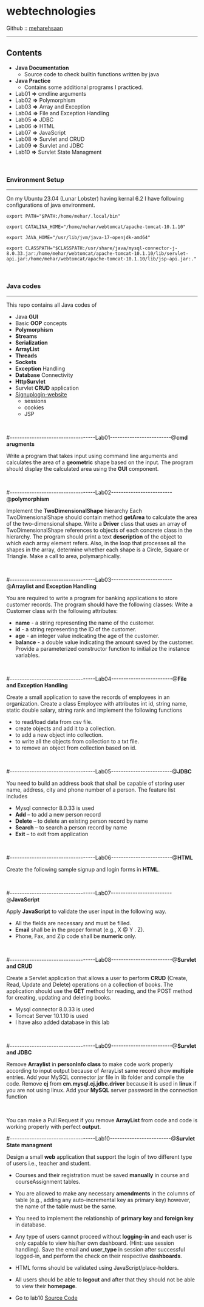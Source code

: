 # webtechnologies

Github :: [meharehsaan](https://www.github.com/meharehsaan/webtechnologies)

---

## Contents

- **Java Documentation**
  - Source code to check builtin functions written by java
- **Java Practice**
  - Contains some additional programs I practiced.
- Lab01 **=>** cmdline arguments
- Lab02 **=>** Polymorphism
- Lab03 **=>** Array and Exception
- Lab04 **=>** File and Exception Handling
- Lab05 **=>** JDBC
- Lab06 **=>** HTML
- Lab07 **=>** JavaScript
- Lab08 **=>** Survlet and CRUD
- Lab09 **=>** Survlet and JDBC
- Lab10 **=>** Survlet State Managment 

<br>

### Environment Setup
---

On my Ubuntu 23.04 (Lunar Lobster) having kernal 6.2 I have following configurations of java environment.

```
export PATH="$PATH:/home/mehar/.local/bin"

export CATALINA_HOME="/home/mehar/webtomcat/apache-tomcat-10.1.10"

export JAVA_HOME="/usr/lib/jvm/java-17-openjdk-amd64"

export CLASSPATH="$CLASSPATH:/usr/share/java/mysql-connector-j-8.0.33.jar:/home/mehar/webtomcat/apache-tomcat-10.1.10/lib/servlet-api.jar:/home/mehar/webtomcat/apache-tomcat-10.1.10/lib/jsp-api.jar:."

```

<br>

### Java codes
---

This repo contains all Java codes of
- Java **GUI**
- Basic **OOP** concepts
- **Polymorphism**
- **Streams**
- **Serialization**
- **ArrayList**
- **Threads**
- **Sockets**
- **Exception** Handling
- **Database** Connectivity
- **HttpSurvlet**
- Survlet **CRUD** application
- [Signuplogin-website](https://github.com/meharehsaan/miniprojects/tree/master/Signuploginapp-java)
  - sessions
  - cookies
  - JSP

<br>

#-----------------------------------Lab01-------------------------@**cmd arugments**

Write a program that takes input using command line arguments and calculates the area of a **geometric** shape based
on the input. The program should display the calculated area using the **GUI** component.

<br>

#-----------------------------------Lab02-------------------------@**polymorphism**

Implement the **TwoDimensionalShape** hierarchy
Each TwoDimensionalShape should contain method **getArea** to calculate the area of the two-dimensional shape.
Write a **Driver** class that uses an array of TwoDimensionalShape references to objects of each concrete class in the
hierarchy. The program should print a text **description** of the object to which each array element refers. Also, in the loop that
processes all the shapes in the array, determine whether each shape is a Circle, Square or Triangle. Make a call to area,
polymarphically.

<br>

#-----------------------------------Lab03-------------------------@**Arraylist and Exception Handling**

You are required to write a program for banking applications to store customer records. The program should have the
following classes:
    Write a Customer class with the following attributes:
- **name** - a string representing the name of the customer.
- **id** - a string representing the ID of the customer.
- **age** - an integer value indicating the age of the customer.
- **balance** - a double value indicating the amount saved by the customer.
Provide a parameterized constructor function to initialize the instance variables.

<br>

#-----------------------------------Lab04-------------------------@**File and Exception Handling**

Create a small application to save the records of employees in an organization. Create a class Employee with attributes
int id, string name, static double salary, string rank and implement the following functions

- to read/load data from csv file. 
- create objects and add it to a collection.
- to add a new object into collection.
- to write all the objects from collection to a txt file.
- to remove an object from collection based on id.

<br>

#-----------------------------------Lab05-------------------------@**JDBC**

You need to build an address book that shall be capable of storing user name, address, city and phone number of
a person. The feature list includes

- Mysql connector 8.0.33 is used
- **Add** – to add a new person record
- **Delete** – to delete an existing person record by name
- **Search** – to search a person record by name
- **Exit** – to exit from application

<br>

#-----------------------------------Lab06-------------------------@**HTML**

Create the following sample signup and login forms in **HTML**.

<br>

#-----------------------------------Lab07-------------------------@**JavaScript**

Apply **JavaScript** to validate the user input in the following way.
- All the fields are necessary and must be filled.
- **Email** shall be in the proper format (e.g., X @ Y . Z).
- Phone, Fax, and Zip code shall be **numeric** only.

<br>

#-----------------------------------Lab08-------------------------@**Survlet and CRUD**

Create a Servlet application that allows a user to perform **CRUD** (Create, Read, Update and Delete) operations on a collection of
books. The application should use the **GET** method for reading, and the POST method for creating, updating and deleting books.
    
- Mysql connector 8.0.33 is used
- Tomcat Server 10.1.10 is used
- I have also added database in this lab

<br>
        
#-----------------------------------Lab09-------------------------@**Survlet and JDBC**

Remove **Arraylist** in **personInfo class** to make code work properly according to input output because of ArrayList same record show **multiple** entries.
Add your MySQL connector jar file in lib folder and compile the code.
Remove **cj** from **cm.mysql.cj.jdbc.driver** because it is used in **linux** if you are not using linux.
Add your **MySQL** server password in the connection function

<br>

You can make a Pull Request if you remove **ArrayList** from code and code is working properly with perfect **output**.

#-----------------------------------Lab10-------------------------@**Survlet State managment**

Design a small **web** application that support the login of two different type of users i.e., teacher and student.

- Courses and their registration must be saved **manually** in course and courseAssignment tables.
- You are allowed to make any necessary **amendments** in the columns of table (e.g., adding any auto-incremental key as primary key) however, the name of the table must be the same.
- You need to implement the relationship of **primary key** and **foreign key** in database.
- Any type of users cannot proceed without **logging**-**in** and each user is only capable to view his/her own dashboard. (Hint: use session handling). Save the email and **user_type** in session after successful logged-in, and perform the check on their respective **dashboards**.
- HTML forms should be validated using JavaScript/place-holders.
- All users should be able to **logout** and after that they should not be able to view their **homepage**.

- Go to lab10 [Source Code](https://github.com/meharehsaan/miniprojects/tree/master/Signuploginapp-java)
